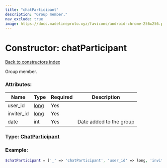 ```yaml
---
title: "chatParticipant"
description: "Group member."
nav_exclude: true
image: https://docs.madelineproto.xyz/favicons/android-chrome-256x256.png
---
```

# Constructor: chatParticipant  
[Back to constructors index](/API_docs/constructors/index.md)



Group member.

### Attributes:

| Name     |    Type       | Required | Description |
|----------|---------------|----------|-------------|
|user\_id|[long](/API_docs/types/long.md) | Yes|
|inviter\_id|[long](/API_docs/types/long.md) | Yes|
|date|[int](/API_docs/types/int.md) | Yes|Date added to the group|



### Type: [ChatParticipant](/API_docs/types/ChatParticipant.md)


### Example:

```php
$chatParticipant = ['_' => 'chatParticipant', 'user_id' => long, 'inviter_id' => long, 'date' => int];
```  

